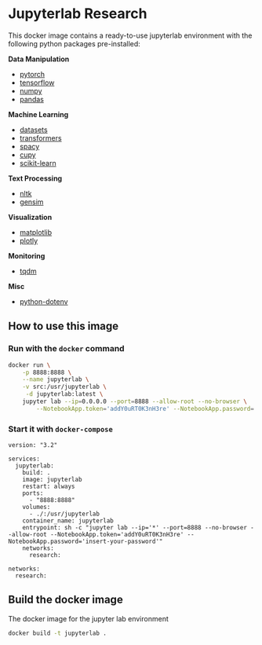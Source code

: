 # Jupyterlab Research

This docker image contains a ready-to-use jupyterlab environment with the
following python packages pre-installed:

**Data Manipulation**
- [pytorch](https://pytorch.org/)
- [tensorflow](https://www.tensorflow.org/)
- [numpy](https://numpy.org/)
- [pandas](https://pandas.pydata.org/)

**Machine Learning**
- [datasets](https://huggingface.co/docs/datasets/)
- [transformers](https://huggingface.co/transformers/index.html)
- [spacy](https://spacy.io/)
- [cupy](https://cupy.dev/)
- [scikit-learn](https://scikit-learn.org/stable/index.html)

**Text Processing**
- [nltk](https://www.nltk.org/)
- [gensim](https://radimrehurek.com/gensim/)

**Visualization**
- [matplotlib](https://matplotlib.org/stable/index.html)
- [plotly](https://plotly.com/)

**Monitoring**
- [tqdm](https://tqdm.github.io/)

**Misc**
- [python-dotenv](https://github.com/theskumar/python-dotenv)

## How to use this image

### Run with the `docker` command
```bash
docker run \
    -p 8888:8888 \
    --name jupyterlab \
    -v src:/usr/jupyterlab \
     -d jupyterlab:latest \
    jupyter lab --ip=0.0.0.0 --port=8888 --allow-root --no-browser \
        --NotebookApp.token='addY0uRT0K3nH3re' --NotebookApp.password='insert-your-password'
```

### Start it with `docker-compose`

```docker
version: "3.2"

services:
  jupyterlab:
    build: .
    image: jupyterlab
    restart: always
    ports:
      - "8888:8888"
    volumes:
      - ./:/usr/jupyterlab
    container_name: jupyterlab
    entrypoint: sh -c "jupyter lab --ip='*' --port=8888 --no-browser --allow-root --NotebookApp.token='addY0uRT0K3nH3re' --NotebookApp.password='insert-your-password'"
    networks:
      research:

networks:
  research:
```

## Build the docker image
The docker image for the jupyter lab environment

```bash
docker build -t jupyterlab .
```